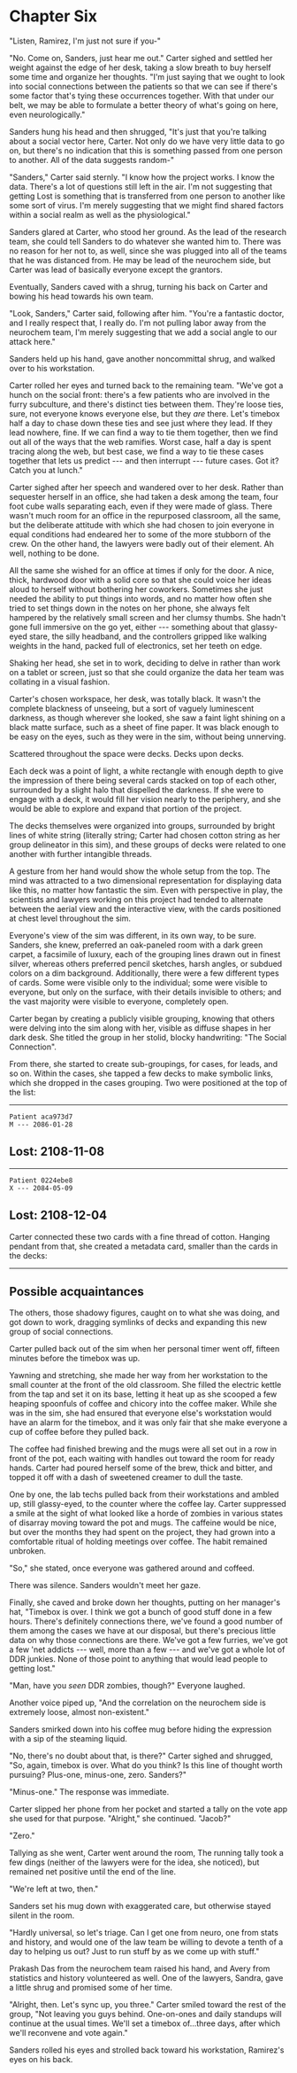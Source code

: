 Chapter Six
===========

"Listen, Ramirez, I'm just not sure if you-"

"No. Come on, Sanders, just hear me out." Carter sighed and settled her weight against the edge of her desk, taking a slow breath to buy herself some time and organize her thoughts. "I'm just saying that we ought to look into social connections between the patients so that we can see if there's some factor that's tying these occurrences together. With that under our belt, we may be able to formulate a better theory of what's going on here, even neurologically."

Sanders hung his head and then shrugged, "It's just that you're talking about a social vector here, Carter. Not only do we have very little data to go on, but there's no indication that this is something passed from one person to another. All of the data suggests random-"

"Sanders," Carter said sternly. "I know how the project works. I know the data. There's a lot of questions still left in the air. I'm not suggesting that getting Lost is something that is transferred from one person to another like some sort of virus. I'm merely suggesting that we might find shared factors within a social realm as well as the physiological."

Sanders glared at Carter, who stood her ground. As the lead of the research team, she could tell Sanders to do whatever she wanted him to. There was no reason for her not to, as well, since she was plugged into all of the teams that he was distanced from. He may be lead of the neurochem side, but Carter was lead of basically everyone except the grantors.

Eventually, Sanders caved with a shrug, turning his back on Carter and bowing his head towards his own team.

"Look, Sanders," Carter said, following after him. "You're a fantastic doctor, and I really respect that, I really do. I'm not pulling labor away from the neurochem team, I'm merely suggesting that we add a social angle to our attack here."

Sanders held up his hand, gave another noncommittal shrug, and walked over to his workstation.

Carter rolled her eyes and turned back to the remaining team. "We've got a hunch on the social front: there's a few patients who are involved in the furry subculture, and there's distinct ties between them. They're loose ties, sure, not everyone knows everyone else, but they *are* there. Let's timebox half a day to chase down these ties and see just where they lead. If they lead nowhere, fine. If we can find a way to tie them together, then we find out all of the ways that the web ramifies. Worst case, half a day is spent tracing along the web, but best case, we find a way to tie these cases together that lets us predict --- and then interrupt --- future cases. Got it? Catch you at lunch."

Carter sighed after her speech and wandered over to her desk. Rather than sequester herself in an office, she had taken a desk among the team, four foot cube walls separating each, even if they were made of glass. There wasn't much room for an office in the repurposed classroom, all the same, but the deliberate attitude with which she had chosen to join everyone in equal conditions had endeared her to some of the more stubborn of the crew. On the other hand, the lawyers were badly out of their element. Ah well, nothing to be done.

All the same she wished for an office at times if only for the door. A nice, thick, hardwood door with a solid core so that she could voice her ideas aloud to herself without bothering her coworkers. Sometimes she just needed the ability to put things into words, and no matter how often she tried to set things down in the notes on her phone, she always felt hampered by the relatively small screen and her clumsy thumbs. She hadn't gone full immersive on the go yet, either --- something about that glassy-eyed stare, the silly headband, and the controllers gripped like walking weights in the hand, packed full of electronics, set her teeth on edge.

Shaking her head, she set in to work, deciding to delve in rather than work on a tablet or screen, just so that she could organize the data her team was collating in a visual fashion.

Carter's chosen workspace, her desk, was totally black. It wasn't the complete blackness of unseeing, but a sort of vaguely luminescent darkness, as though wherever she looked, she saw a faint light shining on a black matte surface, such as a sheet of fine paper. It was black enough to be easy on the eyes, such as they were in the sim, without being unnerving.

Scattered throughout the space were decks. Decks upon decks.

Each deck was a point of light, a white rectangle with enough depth to give the impression of there being several cards stacked on top of each other, surrounded by a slight halo that dispelled the darkness. If she were to engage with a deck, it would fill her vision nearly to the periphery, and she would be able to explore and expand that portion of the project.

The decks themselves were organized into groups, surrounded by bright lines of white string (literally string; Carter had chosen cotton string as her group delineator in this sim), and these groups of decks were related to one another with further intangible threads.

A gesture from her hand would show the whole setup from the top. The mind was attracted to a two dimensional representation for displaying data like this, no matter how fantastic the sim. Even with perspective in play, the scientists and lawyers working on this project had tended to alternate between the aerial view and the interactive view, with the cards positioned at chest level throughout the sim.

Everyone's view of the sim was different, in its own way, to be sure. Sanders, she knew, preferred an oak-paneled room with a dark green carpet, a facsimile of luxury, each of the grouping lines drawn out in finest silver, whereas others preferred pencil sketches, harsh angles, or subdued colors on a dim background. Additionally, there were a few different types of cards. Some were visible only to the individual; some were visible to everyone, but only on the surface, with their details invisible to others; and the vast majority were visible to everyone, completely open.

Carter began by creating a publicly visible grouping, knowing that others were delving into the sim along with her, visible as diffuse shapes in her dark desk. She titled the group in her stolid, blocky handwriting: "The Social Connection".

From there, she started to create sub-groupings, for cases, for leads, and so on. Within the cases, she tapped a few decks to make symbolic links, which she dropped in the cases grouping. Two were positioned at the top of the list:

  ------------------
    Patient aca973d7
    M --- 2086-01-28
   Lost: 2108-11-08
  ------------------

  ------------------
    Patient 0224ebe8
    X --- 2084-05-09
   Lost: 2108-12-04
  ------------------

Carter connected these two cards with a fine thread of cotton. Hanging pendant from that, she created a metadata card, smaller than the cards in the decks:

  ------------------
  Possible acquaintances
  ------------------

The others, those shadowy figures, caught on to what she was doing, and got down to work, dragging symlinks of decks and expanding this new group of social connections.

Carter pulled back out of the sim when her personal timer went off, fifteen minutes before the timebox was up.

Yawning and stretching, she made her way from her workstation to the small counter at the front of the old classroom. She filled the electric kettle from the tap and set it on its base, letting it heat up as she scooped a few heaping spoonfuls of coffee and chicory into the coffee maker. While she was in the sim, she had ensured that everyone else's workstation would have an alarm for the timebox, and it was only fair that she make everyone a cup of coffee before they pulled back.

The coffee had finished brewing and the mugs were all set out in a row in front of the pot, each waiting with handles out toward the room for ready hands. Carter had poured herself some of the brew, thick and bitter, and topped it off with a dash of sweetened creamer to dull the taste.

One by one, the lab techs pulled back from their workstations and ambled up, still glassy-eyed, to the counter where the coffee lay. Carter suppressed a smile at the sight of what looked like a horde of zombies in various states of disarray moving toward the pot and mugs. The caffeine would be nice, but over the months they had spent on the project, they had grown into a comfortable ritual of holding meetings over coffee. The habit remained unbroken.

"So," she stated, once everyone was gathered around and coffeed.

There was silence. Sanders wouldn't meet her gaze.

Finally, she caved and broke down her thoughts, putting on her manager's hat, "Timebox is over. I think we got a bunch of good stuff done in a few hours. There's definitely connections there, we've found a good number of them among the cases we have at our disposal, but there's precious little data on why those connections are there. We've got a few furries, we've got a few 'net addicts --- well, more than a few --- and we've got a whole lot of DDR junkies. None of those point to anything that would lead people to getting lost."

"Man, have you *seen* DDR zombies, though?" Everyone laughed.

Another voice piped up, "And the correlation on the neurochem side is extremely loose, almost non-existent."

Sanders smirked down into his coffee mug before hiding the expression with a sip of the steaming liquid.

"No, there's no doubt about that, is there?" Carter sighed and shrugged, "So, again, timebox is over. What do you think? Is this line of thought worth pursuing? Plus-one, minus-one, zero. Sanders?"

"Minus-one." The response was immediate.

Carter slipped her phone from her pocket and started a tally on the vote app she used for that purpose. "Alright," she continued. "Jacob?"

"Zero."

Tallying as she went, Carter went around the room, The running tally took a few dings (neither of the lawyers were for the idea, she noticed), but remained net positive until the end of the line.

"We're left at two, then."

Sanders set his mug down with exaggerated care, but otherwise stayed silent in the room.

"Hardly universal, so let's triage. Can I get one from neuro, one from stats and history, and would one of the law team be willing to devote a tenth of a day to helping us out? Just to run stuff by as we come up with stuff."

Prakash Das from the neurochem team raised his hand, and Avery from statistics and history volunteered as well. One of the lawyers, Sandra, gave a little shrug and promised some of her time.

"Alright, then. Let's sync up, you three." Carter smiled toward the rest of the group, "Not leaving you guys behind. One-on-ones and daily standups will continue at the usual times. We'll set a timebox of...three days, after which we'll reconvene and vote again."

Sanders rolled his eyes and strolled back toward his workstation, Ramirez's eyes on his back.
